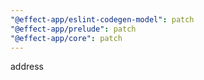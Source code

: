 ```yaml
---
"@effect-app/eslint-codegen-model": patch
"@effect-app/prelude": patch
"@effect-app/core": patch
---
```


address
